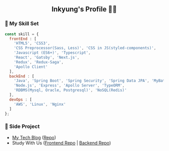 <h2 style="text-align: center;">Inkyung's Profile 👩‍💻</p>

### 🚀 My Skill Set
```javascript
const skill = {
  frontEnd : [
    'HTML5', 'CSS3',
    'CSS Preprocessor(Sass, Less)', 'CSS in JS(styled-components)',
    'Javascript (ES6+)', 'Typescript',
    'React', 'Gatsby', 'Next.js',
    'Redux', 'Redux-Saga',
    'Apollo Client'
  ],
  backEnd : [
    'Java', 'Spring Boot', 'Spring Security', 'Spring Data JPA', 'MyBatis',
    'Node.js', 'Express', 'Apollo Server', 'TypeORM',
    'RDBMS(Mysql, Oracle, Postgresql)', 'NoSQL(Redis)'
  ],
  devOps : [
    'AWS', 'Linux', 'Nginx'
  ]
};
```
### 📃 Side Project
- [My Tech Blog](https://6unhkui.github.io/) ([Repo](https://github.com/6unhkui/6unhkui.github.io))
- Study With Us ([Frontend Repo](https://github.com/6unhkui/study-with-us-front) | [Backend Repo](https://github.com/6unhkui/study-with-us-back))
